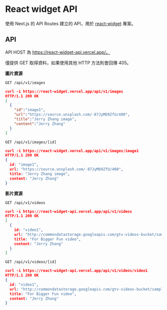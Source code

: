 # React widget API

使用 Next.js 的 API Routes 建立的 API，用於 [react-widget](https://github.com/Airwavess/react-widget) 專案。

## API

API HOST 為 https://react-widget-api.vercel.app/。

僅提供 GET 取得資料，如果使用其他 HTTP 方法則會回傳 405。

**圖片資源**

`GET /api/v1/images`

```json
curl -i https://react-widget.vercel.app/api/v1/images
HTTP/1.1 200 OK
[
  {
    "id":"image1",
    "url":"https://source.unsplash.com/-87JyMb9ZfU/400",
    "title":"Jerry Zhang image",
    "content":"Jerry Zhang"
  }
]
```

`GET /api/v1/images/[id]`

```json
curl -i https://react-widget.vercel.app/api/v1/images/image1
HTTP/1.1 200 OK
{
  id: "image1",
  url: "https://source.unsplash.com/-87JyMb9ZfU/400",
  title: "Jerry Zhang image",
  content: "Jerry Zhang"
}
```

**影片資源**

`GET /api/v1/videos`

```json
curl -i https://react-widget-api.vercel.app/api/v1/videos
HTTP/1.1 200 OK
[
  {
    id: "video1",
    url: "http://commondatastorage.googleapis.com/gtv-videos-bucket/sample/ForBiggerFun.mp4",
    title: "For Bigger Fun video",
    content: "Jerry Zhang"
  }
]
```

`GET /api/v1/videos/[id]`

```json
curl -i https://react-widget-api.vercel.app/api/v1/videos/video1
HTTP/1.1 200 OK
{
  id: "video1",
  url: "http://commondatastorage.googleapis.com/gtv-videos-bucket/sample/ForBiggerFun.mp4",
  title: "For Bigger Fun video",
  content: "Jerry Zhang"
}
```
